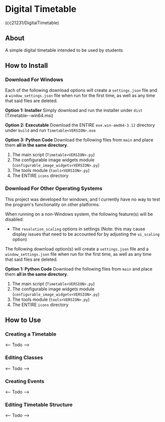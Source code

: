 # Digital Timetable
(cc21231/DigitalTimetable)

## About
A simple digital timetable intended to be used by students


## How to Install
### Download For Windows

Each of the following download options will create a `settings.json` file and a `window_settings.json` file when run for the first time, as well as any time that said files are deleted.

**Option 1: Installer**
Simply download and run the installer under `dist` (Timetable-<VERSION>-win64.msi)

**Option 2: Executable**
Download the ENTIRE `exe.win-amd64-3.12` directory under `build` and run `Timetable<VERSION>.exe`

**Option 3: Python Code**
Download the following files from `main` and place them **all in the same directory**.

1. The main script (`Timetable<VERSION>.py`)
2. The configurable image widgets module (`configurable_image_widgets<VERSION>.py`)
3. The tools module (`tools<VERSION>.py`)
4. The ENTIRE `icons` directory


### Download For Other Operating Systems

This project was developed for windows, and I currently have no way to test the program's functionality on other platforms.

When running on a non-Windows system, the following feature(s) will be disabled:
-	The `resolution_scaling` options in settings (Note: this may cause display issues that need to be accounted for by adjusting the `ui_scaling` option)

The following download option(s) will create a `settings.json` file and a `window_settings.json` file when run for the first time, as well as any time that said files are deleted.

**Option 1: Python Code**
Download the following files from `main` and place them **all in the same directory**.

1. The main script (`Timetable<VERSION>.py`)
2. The configurable image widgets module (`configurable_image_widgets<VERSION>.py`)
3. The tools module (`tools<VERSION>.py`)
4. The ENTIRE `icons` directory

## How to Use
### Creating a Timetable
<-- Todo -->

### Editing Classes
<-- Todo -->

### Creating Events
<-- Todo -->

### Editing Timetable Structure
<-- Todo -->
